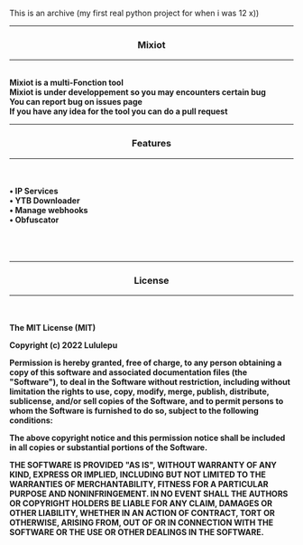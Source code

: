 This is an archive (my first real python project for when i was 12 x))


-----
### <p align="center">Mixiot</p>
-----
<br>
<strong>
Mixiot is a multi-Fonction tool
<br>
Mixiot is under developpement so you may encounters certain bug
<br>
You can report bug on issues page
<br>
If you have any idea for the tool you can do a pull request
</strong>
<br>

-----
### <p align="center">Features</p>
-----
<br>
<strong>
<br>
• IP Services
<br>
• YTB Downloader
<br>
• Manage webhooks
<br>
• Obfuscator
<br>
</strong>
</br>
<br><br>

-----
### <p align="center">License</p>
-----
<br><br>
<strong>
The MIT License (MIT)

Copyright (c) 2022 Lululepu

Permission is hereby granted, free of charge, to any person obtaining a copy of this software and associated documentation files (the "Software"), to deal in the Software without restriction, including without limitation the rights to use, copy, modify, merge, publish, distribute, sublicense, and/or sell copies of the Software, and to permit persons to whom the Software is furnished to do so, subject to the following conditions:

The above copyright notice and this permission notice shall be included in all copies or substantial portions of the Software.

THE SOFTWARE IS PROVIDED "AS IS", WITHOUT WARRANTY OF ANY KIND, EXPRESS OR IMPLIED, INCLUDING BUT NOT LIMITED TO THE WARRANTIES OF MERCHANTABILITY, FITNESS FOR A PARTICULAR PURPOSE AND NONINFRINGEMENT. IN NO EVENT SHALL THE AUTHORS OR COPYRIGHT HOLDERS BE LIABLE FOR ANY CLAIM, DAMAGES OR OTHER LIABILITY, WHETHER IN AN ACTION OF CONTRACT, TORT OR OTHERWISE, ARISING FROM, OUT OF OR IN CONNECTION WITH THE SOFTWARE OR THE USE OR OTHER DEALINGS IN THE SOFTWARE.
<strong>
